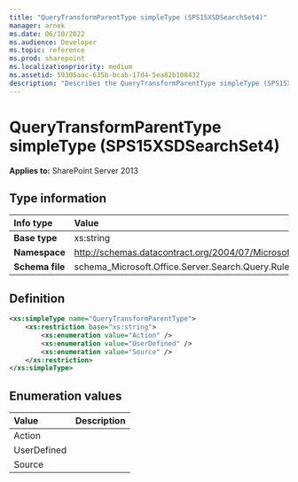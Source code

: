 ```yaml
---
title: "QueryTransformParentType simpleType (SPS15XSDSearchSet4)"
manager: arnek
ms.date: 06/10/2022
ms.audience: Developer
ms.topic: reference
ms.prod: sharepoint
ms.localizationpriority: medium
ms.assetid: 59305aac-635b-bcab-17d4-5ea82b108432
description: "Describes the QueryTransformParentType simpleType (SPS15XSDSearchSet4). Applies to SharePoint Server 2013."
---
```


# QueryTransformParentType simpleType (SPS15XSDSearchSet4)

 
  
 **Applies to:** SharePoint Server 2013
  
## Type information

|Info type|Value|
|:-----|:-----|
|**Base type** <br/> |xs:string  <br/> |
|**Namespace** <br/> |http://schemas.datacontract.org/2004/07/Microsoft.Office.Server.Search.Query.Rules  <br/> |
|**Schema file** <br/> |schema_Microsoft.Office.Server.Search.Query.Rules.xsd  <br/> |
   
## Definition

```XML
<xs:simpleType name="QueryTransformParentType">
    <xs:restriction base="xs:string">
        <xs:enumeration value="Action" />
        <xs:enumeration value="UserDefined" />
        <xs:enumeration value="Source" />
    </xs:restriction>
</xs:simpleType>

```

## Enumeration values

|**Value**|**Description**|
|:-----|:-----|
|Action  <br/> ||
|UserDefined  <br/> ||
|Source  <br/> ||
   

